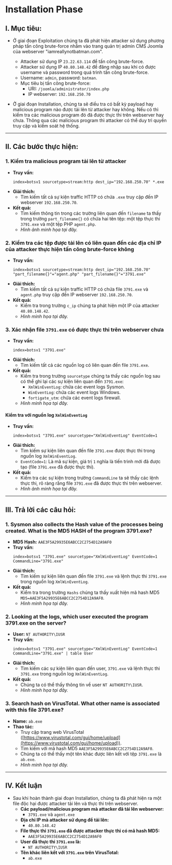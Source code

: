 # Installation Phase

## I. Mục tiêu:
- Ở giai đoạn Exploitation chúng ta đã phát hiện attacker sử dụng phương pháp tấn công brute-force nhắm vào trang quản trị admin CMS Joomla của webserver "iamreallynotbatman.com".
  - Attacker sử dụng IP `23.22.63.114` để tấn công brute-force.
  - Attacker sử dụng IP `40.80.148.42` để đăng nhập sau khi có được username và password trong quá trình tấn công brute-force.
  - Username: `admin`, password: `batman`.
  - Mục tiêu bị tấn công brute-force:
    - URI: `/joomla/administrator/index.php`
    - IP webserver: `192.168.250.70`

- Ở giai đoạn Installation, chúng ta sẽ điều tra có bất kỳ payload hay malicious program nào được tải lên từ attacker hay không. Nếu có thì kiểm tra các malicious program đó đã được thực thi trên webserver hay chưa. Thông qua các malicious program thì attacker có thể duy trì quyền truy cập và kiểm soát hệ thống.

---

## II. Các bước thực hiện:

### 1. Kiểm tra malicious program tải lên từ attacker

- **Truy vấn:**
  ```
  index=botsv1 sourcetype=stream:http dest_ip="192.168.250.70" *.exe
  ```
- **Giải thích:**
  - Tìm kiếm tất cả sự kiện traffic HTTP có chứa `.exe` truy cập đến IP webserver `192.168.250.70`.
- **Kết quả:**
  - Tìm kiếm thông tin trong các trường liên quan đến `filename` ta thấy trong trường `part_filename{}` có chứa hai tên tệp: một tệp thực thi `3791.exe` và một tệp PHP `agent.php`.
  - _Hình ảnh minh họa tại đây._

### 2. Kiểm tra các tệp được tải lên có liên quan đến các địa chỉ IP của attacker thực hiện tấn công brute-force không

- **Truy vấn:**
  ```
  index=botsv1 sourcetype=stream:http dest_ip="192.168.250.70" "part_filename{}"="agent.php" "part_filename{}"="3791.exe"
  ```
- **Giải thích:**
  - Tìm kiếm tất cả sự kiện traffic HTTP có chứa file `3791.exe` và `agent.php` truy cập đến IP webserver `192.168.250.70`.
- **Kết quả:**
  - Kiểm tra trong trường `c_ip` chúng ta phát hiện một IP của attacker `40.80.148.42`.
  - _Hình minh họa tại đây._

### 3. Xác nhận file `3791.exe` có được thực thi trên webserver chưa

- **Truy vấn:**
  ```
  index=botsv1 "3791.exe"
  ```
- **Giải thích:**
  - Tìm kiếm tất cả các nguồn log có liên quan đến file `3791.exe`.
- **Kết quả:**
  - Kiểm tra trong trường `sourcetype` chúng ta thấy các nguồn log sau có thể ghi lại các sự kiện liên quan đến `3791.exe`:
    - `XmlWinEventLog`: chứa các event logs Sysmon.
    - `WinEventLog`: chứa các event logs Windows.
    - `fortigate_utm`: chứa các event logs firewall.
  - _Hình minh họa tại đây._

#### Kiểm tra với nguồn log `XmlWinEventLog`

- **Truy vấn:**
  ```
  index=botsv1 "3791.exe" sourcetype="XmlWinEventLog" EventCode=1
  ```
- **Giải thích:**
  - Tìm kiếm sự kiện liên quan đến file `3791.exe` được thực thi trong nguồn log `XmlWinEventLog`.
  - `EventCode=1`: Là mã sự kiện, giá trị `1` nghĩa là tiến trình mới đã được tạo (file `3791.exe` đã được thực thi).
- **Kết quả:**
  - Kiểm tra các sự kiện trong trường `CommandLine` ta sẽ thấy các lệnh thực thi, rõ ràng rằng file `3791.exe` đã được thực thi trên webserver.
  - _Hình ảnh minh họa tại đây._

---

## III. Trả lời các câu hỏi:

### 1. Sysmon also collects the Hash value of the processes being created. What is the MD5 HASH of the program 3791.exe?
- **MD5 Hash:** `AAE3F5A29935E6ABCC2C2754D12A9AF0`
- **Truy vấn:**
  ```
  index=botsv1 "3791.exe" sourcetype="XmlWinEventLog" EventCode=1 CommandLine="3791.exe"
  ```
- **Giải thích:**
  - Tìm kiếm sự kiện liên quan đến file `3791.exe` và lệnh thực thi `3791.exe` trong nguồn log `XmlWinEventLog`.
- **Kết quả:**
  - Kiểm tra trong trường `Hashs` chúng ta thấy xuất hiện mã hash MD5 `MD5=AAE3F5A29935E6ABCC2C2754D12A9AF0`.
  - _Hình minh họa tại đây._

### 2. Looking at the logs, which user executed the program 3791.exe on the server?
- **User:** `NT AUTHORITY\IUSR`
- **Truy vấn:**
  ```
  index=botsv1 "3791.exe" sourcetype="XmlWinEventLog" EventCode=1 CommandLine="3791.exe" | table User
  ```
- **Giải thích:**
  - Tìm kiếm các sự kiện liên quan đến user, `3791.exe` và lệnh thực thi `3791.exe` trong nguồn log `XmlWinEventLog`.
- **Kết quả:**
  - Chúng ta có thể thấy thông tin về user `NT AUTHORITY\IUSR`.
  - _Hình minh họa tại đây._

### 3. Search hash on VirusTotal. What other name is associated with this file 3791.exe?
- **Name:** `ab.exe`
- **Thao tác:**
  - Truy cập trang web VirusTotal ([https://www.virustotal.com/gui/home/upload](https://www.virustotal.com/gui/home/upload)).
  - Tìm kiếm với mã hash MD5 `AAE3F5A29935E6ABCC2C2754D12A9AF0`.
  - Chúng ta có thể thấy một tên khác được liên kết với tệp `3791.exe` là `ab.exe`.
  - _Hình minh họa tại đây._

---

## IV. Kết luận
- Sau khi hoàn thành giai đoạn Installation, chúng ta đã phát hiện ra một file độc hại được attacker tải lên và thực thi trên webserver.
  - **Các payload/malicious program mà attacker đã tải lên webserver:**
    - `3791.exe` và `agent.exe`
  - **Địa chỉ IP mà attacker sử dụng để tải lên:**
    - `40.80.148.42`
  - **File thực thi `3791.exe` đã được attacker thực thi có mã hash MD5:**
    - `AAE3F5A29935E6ABCC2C2754D12A9AF0`
  - **User đã thực thi `3791.exe` là:**
    - `NT AUTHORITY\IUSR`
  - **Tên khác liên kết với `3791.exe` trên VirusTotal:**
    - `ab.exe`
